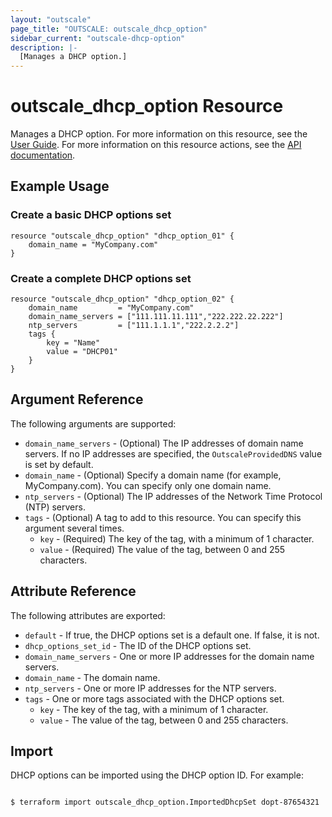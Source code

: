 ```yaml
---
layout: "outscale"
page_title: "OUTSCALE: outscale_dhcp_option"
sidebar_current: "outscale-dhcp-option"
description: |-
  [Manages a DHCP option.]
---
```


# outscale_dhcp_option Resource

Manages a DHCP option.
For more information on this resource, see the [User Guide](https://docs.outscale.com/en/userguide/About-DHCP-Options.html).
For more information on this resource actions, see the [API documentation](https://docs.outscale.com/api#3ds-outscale-api-dhcpoption).

## Example Usage

### Create a basic DHCP options set

```hcl
resource "outscale_dhcp_option" "dhcp_option_01" {
	domain_name = "MyCompany.com"
}
```

### Create a complete DHCP options set

```hcl
resource "outscale_dhcp_option" "dhcp_option_02" {
	domain_name         = "MyCompany.com"
	domain_name_servers = ["111.111.11.111","222.222.22.222"]
	ntp_servers         = ["111.1.1.1","222.2.2.2"]
	tags {
		key = "Name"
		value = "DHCP01"
	}
}
```

## Argument Reference

The following arguments are supported:

* `domain_name_servers` - (Optional) The IP addresses of domain name servers. If no IP addresses are specified, the `OutscaleProvidedDNS` value is set by default.
* `domain_name` - (Optional) Specify a domain name (for example, MyCompany.com). You can specify only one domain name.
* `ntp_servers` - (Optional) The IP addresses of the Network Time Protocol (NTP) servers.
* `tags` - (Optional) A tag to add to this resource. You can specify this argument several times.
    * `key` - (Required) The key of the tag, with a minimum of 1 character.
    * `value` - (Required) The value of the tag, between 0 and 255 characters.

## Attribute Reference

The following attributes are exported:

* `default` - If true, the DHCP options set is a default one. If false, it is not.
* `dhcp_options_set_id` - The ID of the DHCP options set.
* `domain_name_servers` - One or more IP addresses for the domain name servers.
* `domain_name` - The domain name.
* `ntp_servers` - One or more IP addresses for the NTP servers.
* `tags` - One or more tags associated with the DHCP options set.
    * `key` - The key of the tag, with a minimum of 1 character.
    * `value` - The value of the tag, between 0 and 255 characters.

## Import

DHCP options can be imported using the DHCP option ID. For example:

```console

$ terraform import outscale_dhcp_option.ImportedDhcpSet dopt-87654321

```